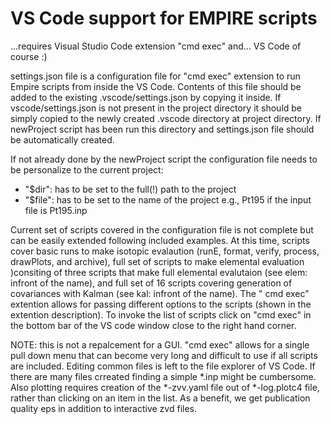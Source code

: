 # VS Code support for EMPIRE scripts

...requires  Visual Studio Code extension "cmd exec" and... VS Code of course :)

settings.json file is a configuration file for "cmd exec" extension to run Empire scripts from inside the VS Code. Contents of this file should be added to the existing .vscode/settings.json by copying it inside. If vscode/settings.json is not present in the project directory it should be simply copied to the newly created .vscode directory at  project directory. If newProject script has been run this directory and settings.json file should be automatically created.

If not already done by the newProject script the configuration file needs to be personalize to the current project:

- "$dir": has to be set to the full(!) path to the project
- "$file": has to be set to the name of the project e.g., Pt195 if the input file is Pt195.inp

Current set of scripts covered in the configuration file is not complete but can be easily
extended following included examples. At this time, scripts cover basic runs to make isotopic evalaution (runE, format, verify,  process, drawPlots, and archive), full set of scripts to make elemental evaluation )consiting of  three scripts that make full elemental evalutaion (see elem: infront of the name), and full set of 16 scripts covering generation of covariances with Kalman (see kal: infront of the name).   The " cmd exec" extention allows for passing different options to the scripts (shown in the extention description). To invoke the list of scripts click on "cmd exec" in the bottom bar of the VS code window close to the right hand corner.

NOTE: this is not a repalcement for a GUI. "cmd exec" allows for a single pull down menu that can become very long and difficult to use if all scripts are included. Editing common files is left to the file explorer of VS Code. If there are many files crreated finding a simple *.inp might be cumbersome. Also plotting requires creation of the *-zvv.yaml file out of *-log.plotc4 file, rather than clicking on an item in the list. As a benefit, we get publication quality eps in addition to interactive zvd files.
